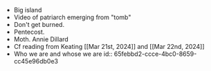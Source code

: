 - Big island
- Video of patriarch emerging from "tomb"
- Don't get burned.
- Pentecost.
- Moth. Annie Dillard
- Cf reading from Keating [[Mar 21st, 2024]] and [[Mar 22nd, 2024]]
- Who we are and whose we are
  id:: 65febbd2-ccce-4bc0-8659-cc45e96db0e3